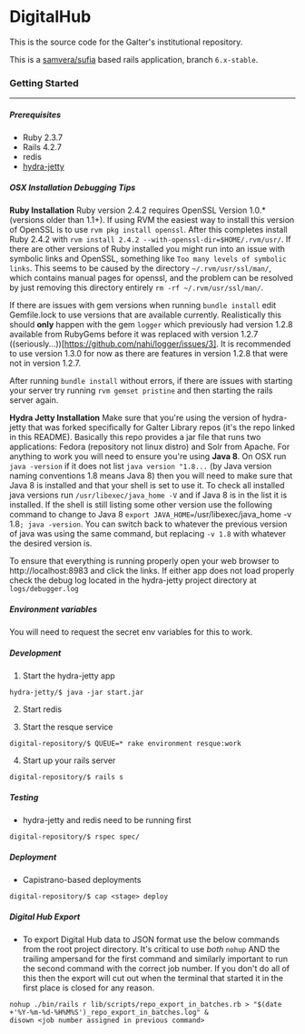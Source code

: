 # DigitalHub

This is the source code for the Galter's institutional repository.

This is a [samvera/sufia](https://github.com/samvera/sufia/tree/6.x-stable) based rails application, branch `6.x-stable`.

### Getting Started
---
##### Prerequisites
* Ruby 2.3.7
* Rails 4.2.7
* redis
* [hydra-jetty](https://github.com/galterlibrary/hydra-jetty)


##### OSX Installation Debugging Tips
**Ruby Installation**
Ruby version 2.4.2 requires OpenSSL Version 1.0.* (versions older than 1.1+). If using RVM the easiest way to install
this version of OpenSSL is to use `rvm pkg install openssl`. After this completes install Ruby 2.4.2 with
`rvm install 2.4.2 --with-openssl-dir=$HOME/.rvm/usr/`. If there are other versions of Ruby installed you might run into
an issue with symbolic links and OpenSSL, something like `Too many levels of symbolic links`. This seems to be caused by
the directory `~/.rvm/usr/ssl/man/`, which contains manual pages for openssl, and the problem can be resolved by just
removing this directory entirely `rm -rf ~/.rvm/usr/ssl/man/`.

If there are issues with gem versions when running `bundle install` edit Gemfile.lock to use versions that are available
currently. Realistically this should **only** happen with the gem `logger` which previously had version 1.2.8 available
from RubyGems before it was replaced with version 1.2.7 ((seriously...))[https://github.com/nahi/logger/issues/3]. It is
recommended to use version 1.3.0 for now as there are features in version 1.2.8 that were not in version 1.2.7.

After running `bundle install` without errors, if there are issues with starting your server try running
`rvm gemset pristine` and then starting the rails server again.

**Hydra Jetty Installation**
Make sure that you're using the version of hydra-jetty that was forked specifically for Galter Library repos (it's the
repo linked in this README). Basically this repo provides a jar file that runs two applications: Fedora (repository not
linux distro) and Solr from Apache. For anything to work you will need to ensure you're using **Java 8**. On OSX run
`java -version` if it does not list `java version "1.8...` (by Java version naming conventions 1.8 means Java 8) then
you will need to make sure that Java 8 is installed and that your shell is set to use it.
To check all installed java versions run `/usr/libexec/java_home -V` and if Java 8 is in the list it is installed. If
the shell is still listing some other version use the following command to change to Java 8
`export JAVA_HOME=`/usr/libexec/java_home -v 1.8`; java -version`. You can switch back to whatever the previous version
of java was using the same command, but replacing `-v 1.8` with whatever the desired version is.

To ensure that everything is running properly open your web browser to http://localhost:8983 and click the links. If
either app does not load properly check the debug log located in the hydra-jetty project directory at `logs/debugger.log`

##### Environment variables
You will need to request the secret env variables for this to work.

##### Development
1. Start the hydra-jetty app
```
hydra-jetty/$ java -jar start.jar
```
2. Start redis

3. Start the resque service
```
digital-repository/$ QUEUE=* rake environment resque:work
```
4. Start up your rails server
```
digital-repository/$ rails s
```

##### Testing
* hydra-jetty and redis need to be running first
```
digital-repository/$ rspec spec/
```

##### Deployment
* Capistrano-based deployments
```
digital-repository/$ cap <stage> deploy
```

##### Digital Hub Export
* To export Digital Hub data to JSON format use the below commands from the root project directory. It's critical to use
		*both* `nohup` AND the trailing ampersand for the first command and similarly important to run the second command
		with the correct job number. If you don't do all of this then the export will cut out when the terminal that started
		it in the first place is closed for any reason.

```
nohup ./bin/rails r lib/scripts/repo_export_in_batches.rb > "$(date +'%Y-%m-%d-%H%M%S')_repo_export_in_batches.log" &
disown <job number assigned in previous command>
```
